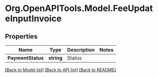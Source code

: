 
# Org.OpenAPITools.Model.FeeUpdateInputInvoice

## Properties

Name | Type | Description | Notes
------------ | ------------- | ------------- | -------------
**PaymentStatus** | **string** | Status | 

[[Back to Model list]](../README.md#documentation-for-models)
[[Back to API list]](../README.md#documentation-for-api-endpoints)
[[Back to README]](../README.md)

